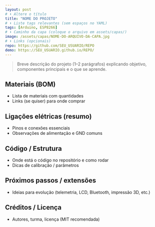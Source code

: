 ```yaml
---
layout: post
# ⬇ Altere o título
title: "NOME DO PROJETO"
# ⬇ Liste tags relevantes (sem espaços no YAML)
tags: [Arduino, ESP8266]
# ⬇ Caminho da capa (coloque o arquivo em assets/capas/)
image: /assets/capas/NOME-DO-ARQUIVO-DA-CAPA.jpg
# ⬇ Links (opcionais)
repo: https://github.com/SEU_USUARIO/REPO
demo: https://SEU_USUARIO.github.io/REPO/
---
```



> Breve descrição do projeto (1–2 parágrafos) explicando objetivo, componentes principais e o que se aprende.


## Materiais (BOM)
- Lista de materiais com quantidades
- Links (se quiser) para onde comprar


## Ligações elétricas (resumo)
- Pinos e conexões essenciais
- Observações de alimentação e GND comuns


## Código / Estrutura
- Onde está o código no repositório e como rodar
- Dicas de calibração / parâmetros


## Próximos passos / extensões
- Ideias para evolução (telemetria, LCD, Bluetooth, impressão 3D, etc.)


## Créditos / Licença
- Autores, turma, licença (MIT recomendada)